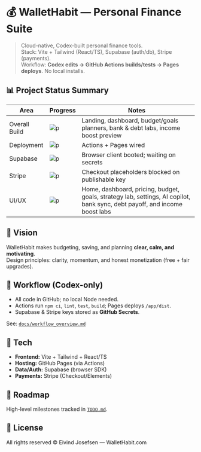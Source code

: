 # 💰 WalletHabit — Personal Finance Suite

> Cloud-native, Codex-built personal finance tools.  
> Stack: Vite + Tailwind (React/TS), Supabase (auth/db), Stripe (payments).  
> Workflow: **Codex edits → GitHub Actions builds/tests → Pages deploys**. No local installs.

## 📊 Project Status Summary

| Area | Progress | Notes |
|------|----------|------|
| Overall Build | ![p](https://progress-bar.dev/55/) | Landing, dashboard, budget/goals planners, bank & debt labs, income boost preview |
| Deployment | ![p](https://progress-bar.dev/100/) | Actions + Pages wired |
| Supabase | ![p](https://progress-bar.dev/30/) | Browser client booted; waiting on secrets |
| Stripe | ![p](https://progress-bar.dev/25/) | Checkout placeholders blocked on publishable key |
| UI/UX | ![p](https://progress-bar.dev/82/) | Home, dashboard, pricing, budget, goals, strategy lab, settings, AI copilot, bank sync, debt payoff, and income boost labs |

## 🌟 Vision
WalletHabit makes budgeting, saving, and planning **clear, calm, and motivating**.  
Design principles: clarity, momentum, and honest monetization (free + fair upgrades).

## 🧭 Workflow (Codex-only)
- All code in GitHub; no local Node needed.
- Actions run `npm ci`, `lint`, `test`, `build`; Pages deploys `/app/dist`.
- Supabase & Stripe keys stored as **GitHub Secrets**.

See: [`docs/workflow_overview.md`](docs/workflow_overview.md)

## 🧩 Tech
- **Frontend:** Vite + Tailwind + React/TS
- **Hosting:** GitHub Pages (via Actions)
- **Data/Auth:** Supabase (browser SDK)
- **Payments:** Stripe (Checkout/Elements)

## 🚀 Roadmap
High-level milestones tracked in [`TODO.md`](TODO.md).

## 📄 License
All rights reserved © Eivind Josefsen — WalletHabit.com

